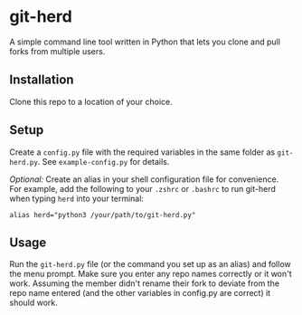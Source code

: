 # git-herd

A simple command line tool written in Python that lets you clone and pull forks from multiple users.

## Installation
Clone this repo to a location of your choice.

## Setup
Create a `config.py` file with the required variables in the same folder as `git-herd.py`. See `example-config.py` for details.  

_Optional:_ Create an alias in your shell configuration file for convenience.  
For example, add the following to your `.zshrc` or `.bashrc` to run git-herd when typing `herd` into your terminal:
```
alias herd="python3 /your/path/to/git-herd.py"
```

## Usage
Run the `git-herd.py` file (or the command you set up as an alias) and follow the menu prompt.
Make sure you enter any repo names correctly or it won't work.
Assuming the member didn't rename their fork to deviate from the repo name entered (and the other variables in config.py are correct) it should work.
